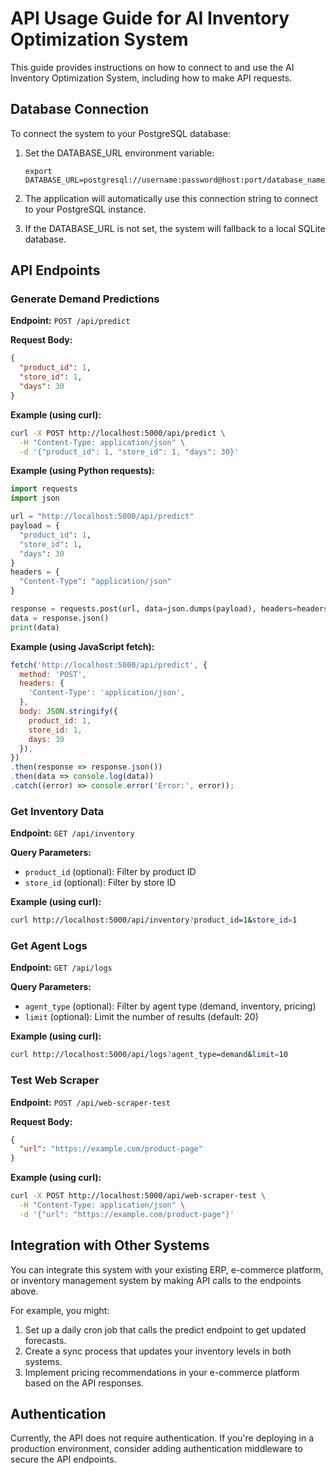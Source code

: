 # API Usage Guide for AI Inventory Optimization System

This guide provides instructions on how to connect to and use the AI Inventory Optimization System, including how to make API requests.

## Database Connection

To connect the system to your PostgreSQL database:

1. Set the DATABASE_URL environment variable:
   ```
   export DATABASE_URL=postgresql://username:password@host:port/database_name
   ```

2. The application will automatically use this connection string to connect to your PostgreSQL instance.

3. If the DATABASE_URL is not set, the system will fallback to a local SQLite database.

## API Endpoints

### Generate Demand Predictions

**Endpoint:** `POST /api/predict`

**Request Body:**
```json
{
  "product_id": 1,
  "store_id": 1,
  "days": 30
}
```

**Example (using curl):**
```bash
curl -X POST http://localhost:5000/api/predict \
  -H "Content-Type: application/json" \
  -d '{"product_id": 1, "store_id": 1, "days": 30}'
```

**Example (using Python requests):**
```python
import requests
import json

url = "http://localhost:5000/api/predict"
payload = {
  "product_id": 1,
  "store_id": 1,
  "days": 30
}
headers = {
  "Content-Type": "application/json"
}

response = requests.post(url, data=json.dumps(payload), headers=headers)
data = response.json()
print(data)
```

**Example (using JavaScript fetch):**
```javascript
fetch('http://localhost:5000/api/predict', {
  method: 'POST',
  headers: {
    'Content-Type': 'application/json',
  },
  body: JSON.stringify({
    product_id: 1,
    store_id: 1,
    days: 30
  }),
})
.then(response => response.json())
.then(data => console.log(data))
.catch((error) => console.error('Error:', error));
```

### Get Inventory Data

**Endpoint:** `GET /api/inventory`

**Query Parameters:**
- `product_id` (optional): Filter by product ID
- `store_id` (optional): Filter by store ID

**Example (using curl):**
```bash
curl http://localhost:5000/api/inventory?product_id=1&store_id=1
```

### Get Agent Logs

**Endpoint:** `GET /api/logs`

**Query Parameters:**
- `agent_type` (optional): Filter by agent type (demand, inventory, pricing)
- `limit` (optional): Limit the number of results (default: 20)

**Example (using curl):**
```bash
curl http://localhost:5000/api/logs?agent_type=demand&limit=10
```

### Test Web Scraper

**Endpoint:** `POST /api/web-scraper-test`

**Request Body:**
```json
{
  "url": "https://example.com/product-page"
}
```

**Example (using curl):**
```bash
curl -X POST http://localhost:5000/api/web-scraper-test \
  -H "Content-Type: application/json" \
  -d '{"url": "https://example.com/product-page"}'
```

## Integration with Other Systems

You can integrate this system with your existing ERP, e-commerce platform, or inventory management system by making API calls to the endpoints above.

For example, you might:

1. Set up a daily cron job that calls the predict endpoint to get updated forecasts.
2. Create a sync process that updates your inventory levels in both systems.
3. Implement pricing recommendations in your e-commerce platform based on the API responses.

## Authentication

Currently, the API does not require authentication. If you're deploying in a production environment, consider adding authentication middleware to secure the API endpoints.